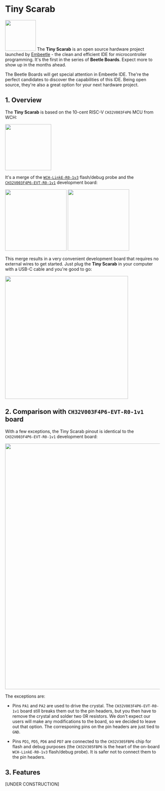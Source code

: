 # Tiny Scarab

<img src="https://github.com/Embeetle/tiny-scarab/assets/19362684/e0cdd4a1-5d5b-47df-a8c9-bfc94e6a3e78" width="100"> The **Tiny Scarab** is an open source hardware project launched by <a href="https://embeetle.com/" target="_blank">Embeetle</a> - the clean and efficient IDE for microcontroller programming. It's the first in the series of **Beetle Boards**. Expect more to show up in the months ahead.

The Beetle Boards will get special attention in Embeetle IDE. The're the perfect candidates to discover the capabilities of this IDE. Being open source, they're also a great option for your next hardware project.

## 1. Overview

The **Tiny Scarab** is based on the 10-cent RISC-V `CH32V003F4P6` MCU from WCH:

<img src="https://github.com/Embeetle/tiny-scarab/assets/19362684/c23c5a8a-db1b-4bea-a1cd-c7b025ab6012" width="150">

It's a merge of the <a href="https://embeetle.com/#supported-hardware/wch/probes/wch-linke-r0-1v3" target="_blank">`WCH-LinkE-R0-1v3`</a> flash/debug probe and the <a href="https://embeetle.com/#supported-hardware/wch/boards/ch32v003f4p6-evt-r0-1v1" target="_blank">`CH32V003F4P6-EVT-R0-1v1`</a> development board:

<img src="https://github.com/Embeetle/tiny-scarab/assets/152429714/944e1196-e3e2-4832-a820-2a8ed98dba4c" height="200">

<img src="https://github.com/Embeetle/tiny-scarab/assets/152429714/126dbb40-b49b-4934-9bd0-13f18f251917" height="200">

This merge results in a very convenient development board that requires no external wires to get started. Just plug the **Tiny Scarab** in your computer with a USB-C cable and you're good to go:

<img src="https://github.com/Embeetle/tiny-scarab/assets/19362684/eac923f7-183c-4a2e-beb7-30c92c9e0428" width="400">

## 2. Comparison with `CH32V003F4P6-EVT-R0-1v1` board

With a few exceptions, the Tiny Scarab pinout is identical to the `CH32V003F4P6-EVT-R0-1v1` development board:

<img src="https://github.com/Embeetle/tiny-scarab/assets/19362684/9edd799f-8b77-4ab7-be1a-869cee57abe2" width="800">

The exceptions are:

- Pins `PA1` and `PA2` are used to drive the crystal. The `CH32V003F4P6-EVT-R0-1v1` board still breaks them out to the pin headers, but you then have to remove the crystal and solder two 0R resistors. We don't expect our users will make any modifications to the board, so we decided to leave out that option. The corresponing pins on the pin headers are just tied to `GND`.

- Pins `PD1`, `PD5`, `PD6` and `PD7` are connected to the `CH32V305FBP6` chip for flash and debug purposes (the `CH32V305FBP6` is the heart of the on-board `WCH-LinkE-R0-1v3` flash/debug probe). It is safer not to connect them to the pin headers.

## 3. Features
[UNDER CONSTRUCTION]
